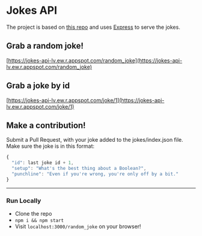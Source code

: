 # Jokes API
The project is based on [this repo](https://github.com/15Dkatz/official_joke_api) and uses [Express](https://github.com/expressjs/express) to serve the jokes.

## Grab a random joke!
[https://jokes-api-lv.ew.r.appspot.com/random_joke](https://jokes-api-lv.ew.r.appspot.com/random_joke)

## Grab a joke by id
[https://jokes-api-lv.ew.r.appspot.com/joke/1](https://jokes-api-lv.ew.r.appspot.com/joke/1)

## Make a contribution!

Submit a Pull Request, with your joke added to the jokes/index.json file. Make sure the joke is in this format:

```javascript
{
  "id": last joke id + 1,
  "setup": "What's the best thing about a Boolean?",
  "punchline": "Even if you're wrong, you're only off by a bit."
}
```

***

### Run Locally
* Clone the repo
* `npm i && npm start`
* Visit `localhost:3000/random_joke` on your browser!
